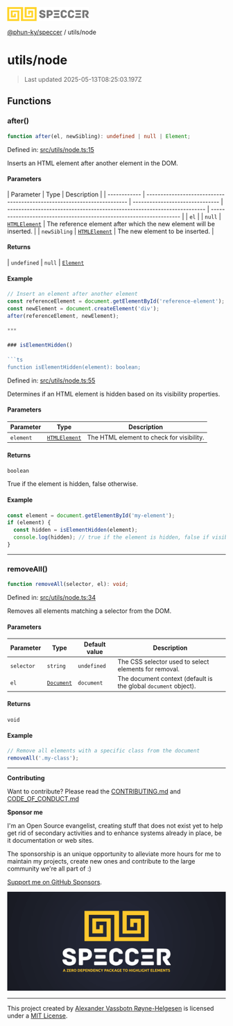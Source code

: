 <div><img alt="SPECCER logo" src="https://raw.githubusercontent.com/phun-ky/speccer/main/public/logo-speccer-horizontal-colored-package.svg?raw=true" style="max-height:32px;"/></div>

[@phun-ky/speccer](../README.md) / utils/node

# utils/node

> Last updated 2025-05-13T08:25:03.197Z

## Functions

### after()

```ts
function after(el, newSibling): undefined | null | Element;
```

Defined in:
[src/utils/node.ts:15](https://github.com/phun-ky/speccer/blob/main/src/utils/node.ts#L15)

Inserts an HTML element after another element in the DOM.

#### Parameters

| Parameter    | Type                                                                    | Description                     |
| ------------ | ----------------------------------------------------------------------- | ------------------------------- | ----------------------------------------------------------------------- | ------------------------------------------------------------------- |
| `el`         |                                                                         | `null`                          | [`HTMLElement`](https://developer.mozilla.org/docs/Web/API/HTMLElement) | The reference element after which the new element will be inserted. |
| `newSibling` | [`HTMLElement`](https://developer.mozilla.org/docs/Web/API/HTMLElement) | The new element to be inserted. |

#### Returns

| `undefined` | `null` |
[`Element`](https://developer.mozilla.org/docs/Web/API/Element)

#### Example

````ts
// Insert an element after another element
const referenceElement = document.getElementById('reference-element');
const newElement = document.createElement('div');
after(referenceElement, newElement);

***

### isElementHidden()

```ts
function isElementHidden(element): boolean;
````

Defined in:
[src/utils/node.ts:55](https://github.com/phun-ky/speccer/blob/main/src/utils/node.ts#L55)

Determines if an HTML element is hidden based on its visibility properties.

#### Parameters

| Parameter | Type                                                                    | Description                               |
| --------- | ----------------------------------------------------------------------- | ----------------------------------------- |
| `element` | [`HTMLElement`](https://developer.mozilla.org/docs/Web/API/HTMLElement) | The HTML element to check for visibility. |

#### Returns

`boolean`

True if the element is hidden, false otherwise.

#### Example

```ts
const element = document.getElementById('my-element');
if (element) {
  const hidden = isElementHidden(element);
  console.log(hidden); // true if the element is hidden, false if visible
}
```

---

### removeAll()

```ts
function removeAll(selector, el): void;
```

Defined in:
[src/utils/node.ts:34](https://github.com/phun-ky/speccer/blob/main/src/utils/node.ts#L34)

Removes all elements matching a selector from the DOM.

#### Parameters

| Parameter  | Type                                                              | Default value | Description                                                     |
| ---------- | ----------------------------------------------------------------- | ------------- | --------------------------------------------------------------- |
| `selector` | `string`                                                          | `undefined`   | The CSS selector used to select elements for removal.           |
| `el`       | [`Document`](https://developer.mozilla.org/docs/Web/API/Document) | `document`    | The document context (default is the global `document` object). |

#### Returns

`void`

#### Example

```ts
// Remove all elements with a specific class from the document
removeAll('.my-class');
```

---

**Contributing**

Want to contribute? Please read the
[CONTRIBUTING.md](https://github.com/phun-ky/speccer/blob/main/CONTRIBUTING.md)
and
[CODE_OF_CONDUCT.md](https://github.com/phun-ky/speccer/blob/main/CODE_OF_CONDUCT.md)

**Sponsor me**

I'm an Open Source evangelist, creating stuff that does not exist yet to help
get rid of secondary activities and to enhance systems already in place, be it
documentation or web sites.

The sponsorship is an unique opportunity to alleviate more hours for me to
maintain my projects, create new ones and contribute to the large community
we're all part of :)

[Support me on GitHub Sponsors](https://github.com/sponsors/phun-ky).

![Speccer banner, with logo and slogan: A zero dependency package to annotate or highlight elements](https://github.com/phun-ky/speccer/blob/main/public/speccer-banner.png?raw=true)

---

This project created by [Alexander Vassbotn Røyne-Helgesen](http://phun-ky.net)
is licensed under a [MIT License](https://choosealicense.com/licenses/mit/).
